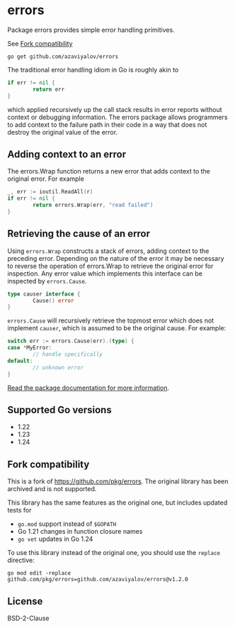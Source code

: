 # errors

Package errors provides simple error handling primitives.

See [Fork compatibility](#fork-compatibility)

`go get github.com/azaviyalov/errors`

The traditional error handling idiom in Go is roughly akin to
```go
if err != nil {
        return err
}
```
which applied recursively up the call stack results in error reports without context or debugging information. The errors package allows programmers to add context to the failure path in their code in a way that does not destroy the original value of the error.

## Adding context to an error

The errors.Wrap function returns a new error that adds context to the original error. For example
```go
_, err := ioutil.ReadAll(r)
if err != nil {
        return errors.Wrap(err, "read failed")
}
```
## Retrieving the cause of an error

Using `errors.Wrap` constructs a stack of errors, adding context to the preceding error. Depending on the nature of the error it may be necessary to reverse the operation of errors.Wrap to retrieve the original error for inspection. Any error value which implements this interface can be inspected by `errors.Cause`.
```go
type causer interface {
        Cause() error
}
```
`errors.Cause` will recursively retrieve the topmost error which does not implement `causer`, which is assumed to be the original cause. For example:
```go
switch err := errors.Cause(err).(type) {
case *MyError:
        // handle specifically
default:
        // unknown error
}
```

[Read the package documentation for more information](https://godoc.org/github.com/azaviyalov/errors).

## Supported Go versions

- 1.22
- 1.23
- 1.24

## Fork compatibility

This is a fork of https://github.com/pkg/errors. The original library has been archived and is not supported.

This library has the same features as the original one, but includes updated tests for

- `go.mod` support instead of `$GOPATH`
- Go 1.21 changes in function closure names
- `go vet` updates in Go 1.24

To use this library instead of the original one, you should use the `replace` directive:

```
go mod edit -replace github.com/pkg/errors=github.com/azaviyalov/errors@v1.2.0

```


## License

BSD-2-Clause
